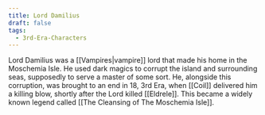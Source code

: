 ```yaml
---
title: Lord Damilius
draft: false
tags:
  - 3rd-Era-Characters
---
```

 
Lord Damilius was a [[Vampires|vampire]] lord that made his home in the Moschemia Isle. He used dark magics to corrupt the island and surrounding seas, supposedly to serve a master of some sort. He, alongside this corruption, was brought to an end in 18, 3rd Era, when [[Coil]] delivered him a killing blow, shortly after the Lord killed [[Eldrele]]. This became a widely known legend called [[The Cleansing of The Moschemia Isle]].